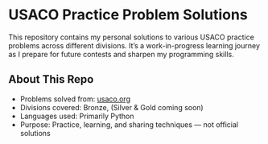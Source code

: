# USACO Practice Problem Solutions

This repository contains my personal solutions to various USACO practice problems across different divisions. It’s a work-in-progress learning journey as I prepare for future contests and sharpen my programming skills. 

## About This Repo

- Problems solved from: [usaco.org](http://www.usaco.org/)
- Divisions covered: Bronze, (Silver & Gold coming soon)
- Languages used: Primarily Python
- Purpose: Practice, learning, and sharing techniques — not official solutions
